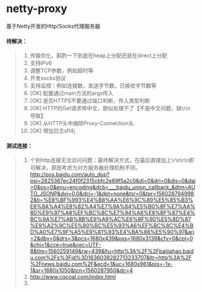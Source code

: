 # netty-proxy
基于Netty开发的Http/Socks代理服务器

#### 待解决：
> 1. 传输优化，斟酌一下到底在heap上分配还是在direct上分配
> 2. 支持IPv6
> 3. 调整TCP参数，例如超时等
> 4. 开发socks协议
> 5. 支持监控：例如连接数，发送字节数，已接收字节数等
> 6. [OK] 配置通过main方法的args传入  
> 7. [OK] 是否HTTPS不要通过端口判断，传入类型判断
> 8. [OK] HTTP的Get请求带中文，貌似处理不了【不是中文问题，缺\r\n导致】
> 9. [OK] 从HTTP头中摘除Proxy-Connection头.  
> 10. [OK] 增加日志sfl4j


#### 测试连接：
> 1. 个别http连接无法访问问题：最终解决方式，在最后直接加上\r\n\r\n即可解决，原因考虑为对方服务器处理机制不同。    
http://pos.baidu.com/auto_dup?psi=2825367ec24f0f2315cbfc2e69f5a2c0&di=0&dri=0&dis=0&dai=0&ps=0&enu=encoding&dcb=___baidu_union_callback_&dtm=AUTO_JSONP&dvi=0.0&dci=-1&dpt=none&tsr=0&tpr=1560287949982&ti=%E8%BF%993%E4%B8%AA%E6%9C%89%E5%85%B3%E6%8A%A4%E8%82%A4%E7%9A%84%E5%B0%8F%E7%AA%8D%E9%97%A8%EF%BC%8C%E7%94%A8%E8%BF%87%E4%BC%9A%E7%AB%8B%E9%A9%AC%E6%8F%90%E5%8D%87%E9%A2%9C%E5%80%BC%E5%93%A6%EF%BC%8C%E4%BD%A0%E7%9F%A5%E9%81%93%E4%BA%86%E5%90%97&ari=2&dbv=0&drs=3&pcs=1680x439&pss=1680x3139&cfv=0&cpl=0&chi=1&cce=true&cec=UTF-8&tlm=1560259149&rw=439&ltu=http%3A%2F%2Fbaijiahao.baidu.com%2Fs%3Fid%3D1636038282713233707&ltr=http%3A%2F%2Fnews.baidu.com%2F&ecd=1&uc=1680x961&pis=-1x-1&sr=1680x1050&tcn=1560287950&dc=4  
> 2. http://www.cqcoal.com/index.html
> 3. 